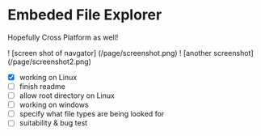 # Embeded File Explorer
Hopefully Cross Platform as well!

! [screen shot of navgator] (/page/screenshot.png)
! [another screenshot] (/page/screenshot2.png)

- [x] working on Linux
- [ ] finish readme
- [ ] allow root directory on Linux
- [ ] working on windows
- [ ] specify what file types are being looked for
- [ ] suitability & bug test
